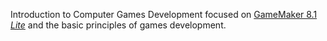 Introduction to Computer Games Development focused on [GameMaker 8.1 _Lite_](https://game-maker.en.uptodown.com/windows) and the basic principles of games development.